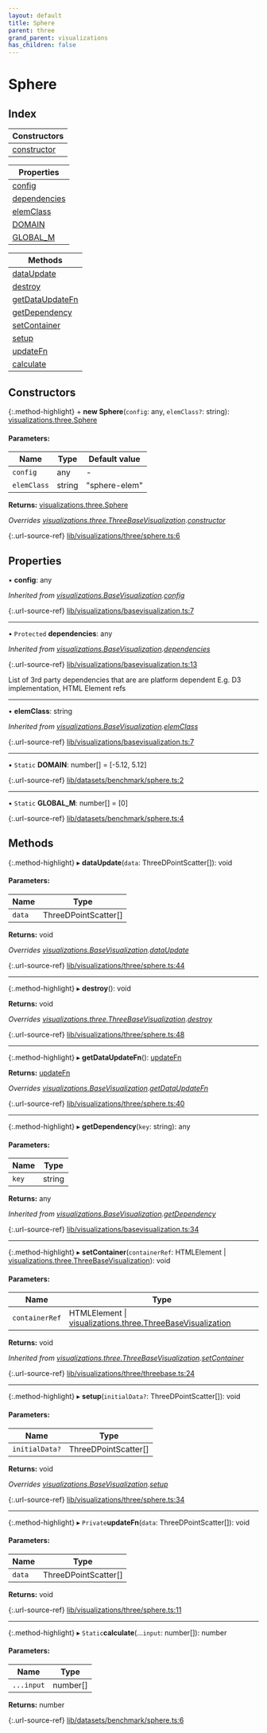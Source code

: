```yaml
---
layout: default
title: Sphere
parent: three
grand_parent: visualizations
has_children: false
---
```


# Sphere

## Index

| Constructors |
|-----------|
| [constructor](#constructor) |

| Properties |
|-----------|
| [config](#config) |
| [dependencies](#dependencies) |
| [elemClass](#elemclass) |
| [DOMAIN](#domain) |
| [GLOBAL\_M](#global_m) |

| Methods |
|-----------|
| [dataUpdate](#dataupdate) |
| [destroy](#destroy) |
| [getDataUpdateFn](#getdataupdatefn) |
| [getDependency](#getdependency) |
| [setContainer](#setcontainer) |
| [setup](#setup) |
| [updateFn](#updatefn) |
| [calculate](#calculate) |

## Constructors

{:.method-highlight}
\+ **new Sphere**(`config`: any, `elemClass?`: string): [visualizations.three.Sphere](../visualizations_three_sphere)

#### Parameters:

Name | Type | Default value |
------ | ------ | ------ |
`config` | any | - |
`elemClass` | string | "sphere-elem" |

**Returns:** [visualizations.three.Sphere](../visualizations_three_sphere)

*Overrides [visualizations.three.ThreeBaseVisualization](../visualizations_three_threebasevisualization).[constructor](../visualizations_three_threebasevisualization#constructor)*

{:.url-source-ref}
[lib/visualizations/three/sphere.ts:6](https://github.com/ascentcore/dataspot/blob/bdbcf73/lib/visualizations/three/sphere.ts#L6)

## Properties

•  **config**: any

*Inherited from [visualizations.BaseVisualization](../visualizations_basevisualization).[config](../visualizations_basevisualization#config)*

{:.url-source-ref}
[lib/visualizations/basevisualization.ts:7](https://github.com/ascentcore/dataspot/blob/bdbcf73/lib/visualizations/basevisualization.ts#L7)

___

• `Protected` **dependencies**: any

*Inherited from [visualizations.BaseVisualization](../visualizations_basevisualization).[dependencies](../visualizations_basevisualization#dependencies)*

{:.url-source-ref}
[lib/visualizations/basevisualization.ts:13](https://github.com/ascentcore/dataspot/blob/bdbcf73/lib/visualizations/basevisualization.ts#L13)

List of 3rd party dependencies that are are platform dependent
E.g. D3 implementation, HTML Element refs

___

•  **elemClass**: string

*Inherited from [visualizations.BaseVisualization](../visualizations_basevisualization).[elemClass](../visualizations_basevisualization#elemclass)*

{:.url-source-ref}
[lib/visualizations/basevisualization.ts:7](https://github.com/ascentcore/dataspot/blob/bdbcf73/lib/visualizations/basevisualization.ts#L7)

___

▪ `Static` **DOMAIN**: number[] = [-5.12, 5.12]

{:.url-source-ref}
[lib/datasets/benchmark/sphere.ts:2](https://github.com/ascentcore/dataspot/blob/bdbcf73/lib/datasets/benchmark/sphere.ts#L2)

___

▪ `Static` **GLOBAL\_M**: number[] = [0]

{:.url-source-ref}
[lib/datasets/benchmark/sphere.ts:4](https://github.com/ascentcore/dataspot/blob/bdbcf73/lib/datasets/benchmark/sphere.ts#L4)

## Methods

{:.method-highlight}
▸ **dataUpdate**(`data`: ThreeDPointScatter[]): void

#### Parameters:

Name | Type |
------ | ------ |
`data` | ThreeDPointScatter[] |

**Returns:** void

*Overrides [visualizations.BaseVisualization](../visualizations_basevisualization).[dataUpdate](../visualizations_basevisualization#dataupdate)*

{:.url-source-ref}
[lib/visualizations/three/sphere.ts:44](https://github.com/ascentcore/dataspot/blob/bdbcf73/lib/visualizations/three/sphere.ts#L44)

___

{:.method-highlight}
▸ **destroy**(): void

**Returns:** void

*Overrides [visualizations.three.ThreeBaseVisualization](../visualizations_three_threebasevisualization).[destroy](../visualizations_three_threebasevisualization#destroy)*

{:.url-source-ref}
[lib/visualizations/three/sphere.ts:48](https://github.com/ascentcore/dataspot/blob/bdbcf73/lib/visualizations/three/sphere.ts#L48)

___

{:.method-highlight}
▸ **getDataUpdateFn**(): [updateFn](../visualizations_three_sphere#updatefn)

**Returns:** [updateFn](../visualizations_three_sphere#updatefn)

*Overrides [visualizations.BaseVisualization](../visualizations_basevisualization).[getDataUpdateFn](../visualizations_basevisualization#getdataupdatefn)*

{:.url-source-ref}
[lib/visualizations/three/sphere.ts:40](https://github.com/ascentcore/dataspot/blob/bdbcf73/lib/visualizations/three/sphere.ts#L40)

___

{:.method-highlight}
▸ **getDependency**(`key`: string): any

#### Parameters:

Name | Type |
------ | ------ |
`key` | string |

**Returns:** any

*Inherited from [visualizations.BaseVisualization](../visualizations_basevisualization).[getDependency](../visualizations_basevisualization#getdependency)*

{:.url-source-ref}
[lib/visualizations/basevisualization.ts:34](https://github.com/ascentcore/dataspot/blob/bdbcf73/lib/visualizations/basevisualization.ts#L34)

___

{:.method-highlight}
▸ **setContainer**(`containerRef`: HTMLElement \| [visualizations.three.ThreeBaseVisualization](../visualizations_three_threebasevisualization)): void

#### Parameters:

Name | Type |
------ | ------ |
`containerRef` | HTMLElement \| [visualizations.three.ThreeBaseVisualization](../visualizations_three_threebasevisualization) |

**Returns:** void

*Inherited from [visualizations.three.ThreeBaseVisualization](../visualizations_three_threebasevisualization).[setContainer](../visualizations_three_threebasevisualization#setcontainer)*

{:.url-source-ref}
[lib/visualizations/three/threebase.ts:24](https://github.com/ascentcore/dataspot/blob/bdbcf73/lib/visualizations/three/threebase.ts#L24)

___

{:.method-highlight}
▸ **setup**(`initialData?`: ThreeDPointScatter[]): void

#### Parameters:

Name | Type |
------ | ------ |
`initialData?` | ThreeDPointScatter[] |

**Returns:** void

*Overrides [visualizations.BaseVisualization](../visualizations_basevisualization).[setup](../visualizations_basevisualization#setup)*

{:.url-source-ref}
[lib/visualizations/three/sphere.ts:34](https://github.com/ascentcore/dataspot/blob/bdbcf73/lib/visualizations/three/sphere.ts#L34)

___

{:.method-highlight}
▸ `Private`**updateFn**(`data`: ThreeDPointScatter[]): void

#### Parameters:

Name | Type |
------ | ------ |
`data` | ThreeDPointScatter[] |

**Returns:** void

{:.url-source-ref}
[lib/visualizations/three/sphere.ts:11](https://github.com/ascentcore/dataspot/blob/bdbcf73/lib/visualizations/three/sphere.ts#L11)

___

{:.method-highlight}
▸ `Static`**calculate**(...`input`: number[]): number

#### Parameters:

Name | Type |
------ | ------ |
`...input` | number[] |

**Returns:** number

{:.url-source-ref}
[lib/datasets/benchmark/sphere.ts:6](https://github.com/ascentcore/dataspot/blob/bdbcf73/lib/datasets/benchmark/sphere.ts#L6)
